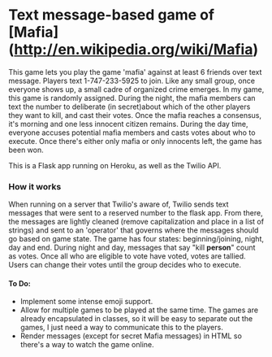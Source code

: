 # Text message-based game of [Mafia] (http://en.wikipedia.org/wiki/Mafia)
This game lets you play the game 'mafia' against at least 6 friends over text message. Players text 1-747-233-5925 to join. Like any small group, once everyone shows up, a small cadre of organized crime emerges. In my game, this game is randomly assigned. During the night, the mafia members can text the number to deliberate (in secret)about which of the other players they want to kill, and cast their votes. Once the mafia reaches a consensus, it's morning and one less innocent citizen remains. During the day time, everyone accuses potential mafia members and casts votes about who to execute. Once there's either only mafia or only innocents left, the game has been won.

This is a Flask app running on Heroku, as well as the Twilio API.

### How it works
When running on a server that Twilio's aware of, Twilio sends text messages that were sent to a reserved number to the flask app. From there, the messages are lightly cleaned (remove capitalization and place in a list of strings) and sent to an 'operator' that governs where the messages should go based on game state. The game has four states: beginning/joining, night, day and end. During night and day, messages that say "kill **person**" count as votes. Once all who are eligible to vote have voted, votes are tallied. Users can change their votes until the group decides who to execute. 

#### To Do:
* Implement some intense emoji support.
* Allow for multiple games to be played at the same time. The games are already encapsulated in classes, so it will be easy to separate out the games, I just need a way to communicate this to the players.
* Render messages (except for secret Mafia messages) in HTML so there's a way to watch the game online.
